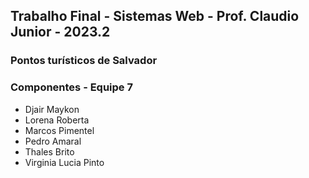 ## Trabalho Final - Sistemas Web - Prof. Claudio Junior - 2023.2

### Pontos turísticos de Salvador

### Componentes - Equipe 7

- Djair Maykon
- Lorena Roberta
- Marcos Pimentel
- Pedro Amaral
- Thales Brito
- Virginia Lucia Pinto
